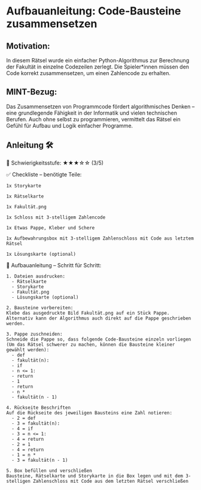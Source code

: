 # Aufbauanleitung: Code-Bausteine zusammensetzen

## Motivation:
In diesem Rätsel wurde ein einfacher Python-Algorithmus zur Berechnung der Fakultät in einzelne Codezeilen zerlegt. Die Spieler*innen müssen den Code korrekt zusammensetzen, um einen Zahlencode zu erhalten.

## MINT-Bezug:
Das Zusammensetzen von Programmcode fördert algorithmisches Denken – eine grundlegende Fähigkeit in der Informatik und vielen technischen Berufen. Auch ohne selbst zu programmieren, vermittelt das Rätsel ein Gefühl für Aufbau und Logik einfacher Programme.

## Anleitung 🛠️

🔐 Schwierigkeitsstufe: ★★★☆☆ (3/5)

✅ Checkliste – benötigte Teile:

    1x Storykarte

    1x Rätselkarte

    1x Fakultät.png

    1x Schloss mit 3-stelligem Zahlencode

    1x Etwas Pappe, Kleber und Schere

    1x Aufbewahrungsbox mit 3-stelligem Zahlenschloss mit Code aus letztem Rätsel

    1x Lösungskarte (optional)

🧩 Aufbauanleitung – Schritt für Schritt:

    1. Dateien ausdrucken: 
      - Rätselkarte
      - Storykarte
      - Fakultät.png
      - Lösungskarte (optional)

    2. Bausteine vorbereiten:
    Klebe das ausgedruckte Bild Fakultät.png auf ein Stück Pappe.
    Alternativ kann der Algorithmus auch direkt auf die Pappe geschrieben werden.

    3. Pappe zuschneiden:
    Schneide die Pappe so, dass folgende Code-Bausteine einzeln vorliegen (Um das Rätsel schwerer zu machen, können die Bausteine kleiner gewählt werden):
      - def
      - fakultät(n):
      - if
      - n <= 1:
      - return
      - 1
      - return
      - n *
      - fakultät(n - 1)

    4. Rückseite Beschriften
    Auf die Rückseite des jeweiligen Bausteins eine Zahl notieren:
      - 2 = def
      - 3 = fakultät(n):
      - 4 = if
      - 3 = n <= 1:
      - 4 = return
      - 2 = 1
      - 4 = return
      - 1 = n *
      - 3 = fakultät(n - 1)

    5. Box befüllen und verschließen
    Bausteine, Rätselkarte und Storykarte in die Box legen und mit dem 3-stelligen Zahlenschloss mit Code aus dem letzten Rätsel verschließen
